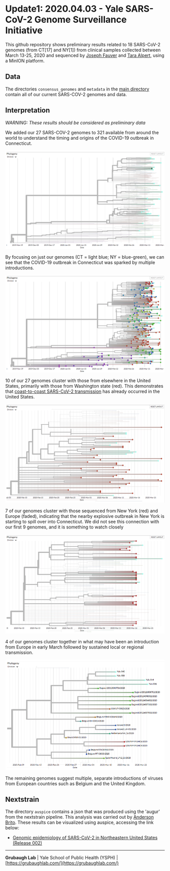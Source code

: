 # Update1: 2020.04.03 - Yale SARS-CoV-2 Genome Surveillance Initiative
This github repository shows preliminary results related to 18 SARS-CoV-2 genomes (from CT[17] and NY[1]) from clinical samples collected between March 13-25, 2020 and sequenced by [Joseph Fauver](https://twitter.com/JosephFauver) and [Tara Alpert](https://twitter.com/tdalpert), using a MinION platform.

## Data

The directories `consensus_genomes` and `metadata` in the [main directory](https://github.com/grubaughlab/CT-SARS-CoV-2) contain all of our current SARS-COV-2 genomes and data.

## Interpretation

*WARNING: These results should be considered as preliminary data*

We added our 27 SARS-COV-2 genomes to 321 available from around the world to understand the timing and origins of the COVID-19 outbreak in Connecticut.

![all genomes](all_Yale.png)

By focusing on just our genomes (CT = light blue; NY = blue-green), we can see that the COVID-19 outbreak in Connecticut was sparked by multiple introductions.

![Yale genomes](all_genomes.png)

10 of our 27 genomes cluster with those from elsewhere in the United States, primarily with those from Washington state (red). This demonstrates that [coast-to-coast SARS-CoV-2 transmission](https://www.medrxiv.org/content/10.1101/2020.03.25.20043828v1) has already occurred in the United States.

![Cluster 1](Yale_cluster1.png)

7 of our genomes cluster with those sequenced from New York (red) and Europe (faded), indicating that the nearby explosive outbreak in New York is starting to spill over into Connecticut. We did not see this connection with our first 9 genomes, and it is something to watch closely

![Cluster 2](Yale_cluster2.png)

4 of our genomes cluster together in what may have been an introduction from Europe in early March followed by sustained  local or regional transmission.

![Cluster 3](Yale_cluster3.png)

The remaining genomes suggest multiple, separate introductions of viruses from European countries such as Belgium and the United Kingdom.

## Nextstrain

The directory `auspice` contains a json that was produced using the 'augur' from the nextstrain pipeline. This analysis was carried out by [Anderson Brito](https://twitter.com/AndersonBrito_). These results can be visualized using auspice, accessing the link below:

* [Genomic epidemiology of SARS-CoV-2 in Northeastern United States (Release 002)](https://nextstrain.org/community/andersonbrito/ns-temp/update1)

---

**Grubaugh Lab** | Yale School of Public Health (YSPH) | [https://grubaughlab.com/](https://grubaughlab.com/)
